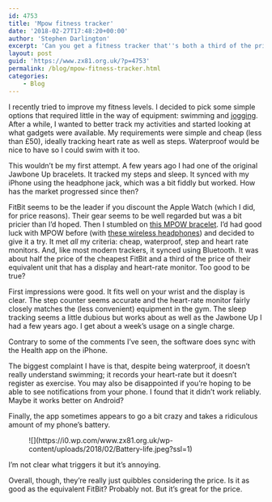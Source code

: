 ```yaml
---
id: 4753
title: 'Mpow fitness tracker'
date: '2018-02-27T17:48:20+00:00'
author: 'Stephen Darlington'
excerpt: 'Can you get a fitness tracker that''s both a third of the price of a FitBit and not complete junk?'
layout: post
guid: 'https://www.zx81.org.uk/?p=4753'
permalink: /blog/mpow-fitness-tracker.html
categories:
    - Blog
---
```


I recently tried to improve my fitness levels. I decided to pick some simple options that required little in the way of equipment: swimming and [jogging](https://www.zx81.org.uk/blog/c25k-diary.html). After a while, I wanted to better track my activities and started looking at what gadgets were available. My requirements were simple and cheap (less than £50), ideally tracking heart rate as well as steps. Waterproof would be nice to have so I could swim with it too.

This wouldn’t be my first attempt. A few years ago I had one of the original Jawbone Up bracelets. It tracked my steps and sleep. It synced with my iPhone using the headphone jack, which was a bit fiddly but worked. How has the market progressed since then?

FitBit seems to be the leader if you discount the Apple Watch (which I did, for price reasons). Their gear seems to be well regarded but was a bit pricier than I’d hoped. Then I stumbled on [this MPOW bracelet](http://amzn.to/2HmaR22). I’d had good luck with MPOW before (with [these wireless headphones](https://www.zx81.org.uk/computing/reviews/mpow-swift-bluetooth-headphones.html)) and decided to give it a try. It met *all* my criteria: cheap, waterproof, step and heart rate monitors. And, like most modern trackers, it synced using Bluetooth. It was about half the price of the cheapest FitBit and a third of the price of their equivalent unit that has a display and heart-rate monitor. Too good to be true?

First impressions were good. It fits well on your wrist and the display is clear. The step counter seems accurate and the heart-rate monitor fairly closely matches the (less convenient) equipment in the gym. The sleep tracking seems a little dubious but works about as well as the Jawbone Up I had a few years ago. I get about a week’s usage on a single charge.

Contrary to some of the comments I’ve seen, the software does sync with the Health app on the iPhone.

The biggest complaint I have is that, despite being waterproof, it doesn’t really understand swimming; it records your heart-rate but it doesn’t register as exercise. You may also be disappointed if you’re hoping to be able to see notifications from your phone. I found that it didn’t work reliably. Maybe it works better on Android?

Finally, the app sometimes appears to go a bit crazy and takes a ridiculous amount of my phone’s battery.

<figure>![](https://i0.wp.com/www.zx81.org.uk/wp-content/uploads/2018/02/Battery-life.jpeg?ssl=1)</figure>I’m not clear what triggers it but it’s annoying.

Overall, though, they’re really just quibbles considering the price. Is it as good as the equivalent FitBit? Probably not. But it’s great for the price.